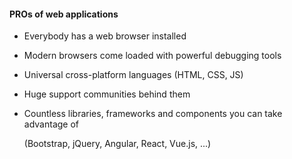 #### PROs of web applications

- Everybody has a web browser installed

- Modern browsers come loaded with powerful debugging tools

- Universal cross-platform languages (HTML, CSS, JS)

- Huge support communities behind them 

- Countless libraries, frameworks and components you can take advantage of

    (Bootstrap, jQuery, Angular, React, Vue.js, ...)


<aside class="notes">
</aside>
